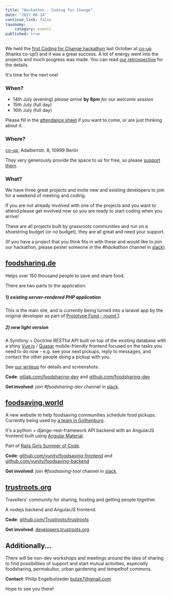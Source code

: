 ```yaml
---
title: "Hackathon - Coding for Change"
date: "2017-06-14"
continue_link: false
taxonomy:
    category: events
published: true
---
```


We held the
[first Coding for Change hackathon](https://www.facebook.com/events/566469526884248/)
last October at [co-up](http://co-up.de) (thanks co-up!) and it was a great success. A lot of energy went into the projects and much progress was made. You can read
[our retrospective](https://yunity.atlassian.net/wiki/display/YUN/Hackathon+Retrospective) for the details.

It's time for the next one!

### When?

- 14th July (evening) _please arrive_ **by 8pm** _for our welcome session_
- 15th July (full day)
- 16th July (full day)

Please fill in the
[attendance sheet](https://docs.google.com/spreadsheets/d/1U4pX26XDpg-p9S8ZRl_k-tibgC57sftnumT3iSA4D1I/edit#gid=0)
if you want to come, or are just thinking about it.


### Where?

[co-up](http://co-up.de), Adalbertstr. 8, 10999 Berlin

They very generously provide the space to us for free, so please [support them](http://co-up.de/support-us.html).

### What?

We have three great projects and invite new and existing developers to join for a weekend of meeting and coding.

If you are not already involved with one of the projects and you want to attend please get involved _now_ so you are ready to start coding when you arrive!

These are all projects built by grassroots communities and run on a shoestring budget (or no budget), they are all great and need your support.

(If you have a project that you think fits in with these and would like to join our hackathon, please pester someone in the _#hackathon_ channel in [slack](https://slackin.yunity.org/)).

## [foodsharing.de](https://foodsharing.de)

Helps over 150 thousand people to save and share food.

There are two parts to the application.

##### 1) existing server-rendered PHP application

This is the main site, and is currently being turned into a laravel app by the original developer as part of [Prototype Fund - round 1](https://prototypefund.de/projects/round1/).

##### 2) new _light_ version

A Symfony + Doctrine RESTful API built on top of the existing database with a shiny [Vue.js](https://vuejs.org/) / [Quasar](http://quasar-framework.org/) mobile-friendly frontend focused on the tasks you need to do _now_ - e.g. see your next pickups, reply to messages, and contact the other people doing a pickup with you.

See [our writeup](https://devblog.foodsharing.de/2017/04/18/easter-foodsharing-hackathon.html) for details and screenshots.

**Code**: [gitlab.com/foodsharing-dev](https://gitlab.com/foodsharing-dev/) and [github.com/foodsharing-dev](https://github.com/foodsharing-dev/)

**Get involved**: join _#foodsharing-dev_ channel in [slack](https://slackin.yunity.org/).

## [foodsaving.world](https://foodsaving.world)

A new website to help foodsaving communities schedule food pickups. Currently being used by [a team in Gothenburg](https://foodsaving.today/en/blog/2017/04/27/foodsharing-gothenburg-part3).

It's a python + django-rest-framework API backend with an AngularJS frontend built using [Angular Material](https://material.angularjs.org/).

Part of [Rails Girls Summer of Code](https://teams.railsgirlssummerofcode.org/projects/129-foodsaving-and-foodsharing).

**Code**: [github.com/yunity/foodsaving-frontend](https://github.com/yunity/foodsaving-frontend/) and [github.com/yunity/foodsaving-backend](https://github.com/yunity/foodsaving-backend/)

**Get involved**: join _#foodsaving-tool_ channel in [slack](https://slackin.yunity.org/).

## [trustroots.org](https://trustroots.org)

Travellers' community for sharing, hosting and getting people together.

A nodejs backend and AngularJS frontend.

**Code**: [github.com/Trustroots/trustroots](https://github.com/Trustroots/trustroots)

**Get involved**: [developers.trustroots.org](http://developers.trustroots.org/)

## Additionally...

There will be non-dev workshops and meetings around the idea of sharing to find possibilities of support and start mutual activities, especially foodsharing, permakultur, urban gardening and tempelhof commons.

**Contact**: Philip Engelbutzeder [butze7@gmail.com](mailto:butze7@gmail.com)

Hope to see you there!